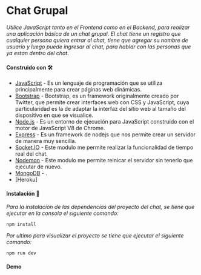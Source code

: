 # Chat Grupal

_Utilice JavaScript tanto en el Frontend como en el Backend, para realizar una aplicación básica de un chat grupal. El chat tiene un registro que cualquier persona quiera entrar al chat, tiene que agregar su nombre de usuario y luego puede ingresar al chat, para hablar con las personas que ya estan dentro del chat._

#### Construido con 🛠️

* [JavaScript](https://developer.mozilla.org/es/docs/Web/JavaScript) - Es un lenguaje de programación que se utiliza principalmente para crear páginas web dinámicas.
* [Bootstrap](https://getbootstrap.com/) - Bootstrap, es un framework originalmente creado por Twitter, que permite crear interfaces web con CSS y JavaScript, cuya particularidad es la de adaptar la interfaz del sitio web al tamaño del dispositivo en que se visualice.
* [Node.js](https://nodejs.org/es/) - Es un entorno de ejecución para JavaScript construido con el motor de JavaScript V8 de Chrome.
* [Express](https://expressjs.com/es/) - Es un framework de nodejs que nos permite crear un servidor de manera muy sencilla.
* [Socket.IO](https://socket.io/) - Este modulo me permite realizar la funcionalidad de tiempo real del chat. 
* [Nodemon](https://nodemon.io/) - Este modulo me permite reinicar el servidor sin tenerlo que ejecutar de nuevo.
* [MongoDB](https://www.mongodb.com/cloud/atlas) - .
* [Heroku]


#### Instalación 🔧

_Para la instalación de las dependencias del proyecto del chat, se tiene que ejecutar en la consola el siguiente comando:_ 
```
npm install
```

_Por ultimo para visualizar el proyecto se tiene que ejecutar el siguiente comando:_
```
npm run dev
```

#### Demo 

